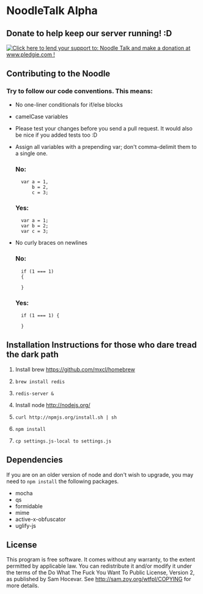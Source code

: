 # NoodleTalk Alpha
## Donate to help keep our server running! :D

<a href='http://www.pledgie.com/campaigns/17022'><img alt='Click here to lend your support to: Noodle Talk and make a donation at www.pledgie.com !' src='http://www.pledgie.com/campaigns/17022.png?skin_name=chrome' border='0' /></a>

## Contributing to the Noodle

### Try to follow our code conventions. This means:

* No one-liner conditionals for if/else blocks

* camelCase variables

* Please test your changes before you send a pull request. It would also be nice if you added tests too :D

* Assign all variables with a prepending var; don't comma-delimit them to a single one.
    ### No:
        var a = 1,
            b = 2,
            c = 3;

    ### Yes:
        var a = 1;
        var b = 2;
        var c = 3;

* No curly braces on newlines
    ### No:
        if (1 === 1)
        {

        }

    ### Yes:
        if (1 === 1) {

        }

## Installation Instructions for those who dare tread the dark path

1. Install brew https://github.com/mxcl/homebrew

2. `brew install redis`

3. `redis-server &`

4. Install node http://nodejs.org/

5. `curl http://npmjs.org/install.sh | sh`

6. `npm install`

7. `cp settings.js-local to settings.js`

## Dependencies

If you are on an older version of node and don't wish to upgrade, you may need to `npm install` the following packages.

* mocha
* qs
* formidable
* mime
* active-x-obfuscator
* uglify-js

## License

This program is free software. It comes without any warranty, to the extent permitted by applicable law. You can redistribute it and/or modify it under the terms of the Do What The Fuck You Want To Public License, Version 2, as published by Sam Hocevar. See http://sam.zoy.org/wtfpl/COPYING for more details.
